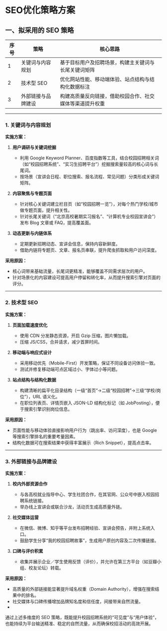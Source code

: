# SEO优化策略方案

## 一、拟采用的 SEO 策略

| 序号 | 策略        | 核心思路                         |
| -- | --------- | ---------------------------- |
| 1  | 关键词与内容规划  | 基于目标用户及招聘场景，构建主关键词与长尾关键词矩阵   |
| 2  | 技术型 SEO   | 优化网站性能、移动端体验、站点结构与结构化数据标注    |
| 3  | 外部链接与品牌建设 | 构建高质量反向链接，借助校园合作、社交媒体等渠道提升权重 |

---

### 1. 关键词与内容规划

**实施方案：**

1. **用户调研与关键词挖掘**

   * 利用 Google Keyword Planner、百度指数等工具，结合校园招聘相关词（如“校园招聘系统”、“实习生招聘平台”）挖掘搜索量较高的核心词与长尾词。
   * 按场景（宣讲会日程、职位搜索、报名流程、常见问题）分类形成关键词矩阵。

2. **内容聚焦与专题页面**

   * 针对核心关键词建立栏目页（如“校园招聘一览”），对每个热门学校/城市做专题页面，提升相关性。
   * 针对长尾关键词（“北京高校暑期实习报名”、“计算机专业校园宣讲会”）发布 Blog 文章或 FAQ，提高覆盖面。

3. **动态更新与内链体系**

   * 定期更新招聘动态、宣讲会信息，保持内容新鲜度。
   * 借助内链将专题页、文章、报名页串联，提升爬虫抓取和用户访问深度。

**采用原因：**

* 核心词带来基础流量，长尾词更精准，能够覆盖不同需求层次的用户。
* 针对场景化的内容建设可提高用户停留和转化率，从而提升搜索引擎对页面的评分。

---

### 2. 技术型 SEO

**实施方案：**

1. **页面加载速度优化**

   * 使用 CDN 分发静态资源，开启 Gzip 压缩，图片懒加载。
   * 压缩 JS/CSS，合并请求，减少首屏时间。

2. **移动端与响应式设计**

   * 采用移动优先（Mobile-First）开发策略，保证不同设备访问体验一致。
   * 测试并修复移动端可点区域过小、字体过小等问题。

3. **站点结构与结构化数据**

   * 构建清晰的扁平化目录结构（一级“首页”→二级“校园招聘”→三级“学校/岗位”），URL 语义化。
   * 在职位列表页、详情页嵌入 JSON-LD 结构化标记（如 JobPosting），便于搜索引擎识别岗位信息。

**采用原因：**

* 页面性能与移动体验直接影响用户行为（跳出率、访问深度），也是 Google 等搜索引擎排名的重要考量因素。
* 结构化数据可在搜索结果中获得丰富展示（Rich Snippet），提高点击率。

---

### 3. 外部链接与品牌建设

**实施方案：**

1. **校内外部资源合作**

   * 与各高校就业指导中心、学生社团合作，在其官网、公众号中嵌入校园招聘系统链接。
   * 举办线上宣讲会或联合沙龙，活动页生成高质量外链。

2. **社交媒体运营**

   * 在微信、微博、知乎等平台发布招聘经验、宣讲会预告，并附上系统入口。
   * 鼓励学生分享“我的校园招聘故事”，生成用户原创内容及二次传播链接。

3. **口碑与评价积累**

   * 收集并展示企业／学生使用反馈（评价），并允许在第三方平台（如豆瓣小组、校友论坛）转载。

**采用原因：**

* 高质量的外部链接能显著提升域名权重（Domain Authority），增强在搜索结果中的排名。
* 社交媒体与口碑传播增加品牌知名度和信任度，间接带来自然流量。
* 
通过上述多维度的 SEO 策略，既能提升校园招聘系统的“可见度”与“用户体验”，也能持续为平台输送精准、稳定的自然流量，从而确保校招活动的高效开展。

